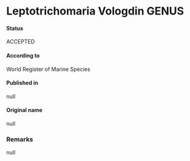 Leptotrichomaria Vologdin GENUS
=======

#### Status
ACCEPTED

#### According to
World Register of Marine Species

#### Published in
null

#### Original name
null

### Remarks
null